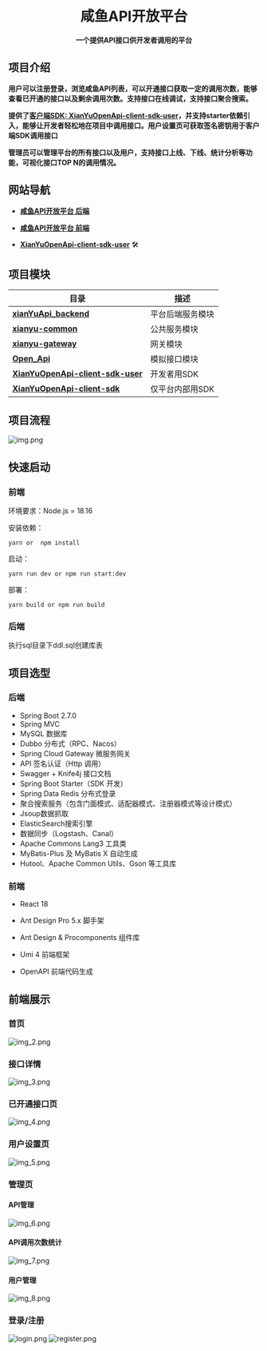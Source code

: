 <h1 align="center">咸鱼API开放平台</h1>
<p align="center"><strong>一个提供API接口供开发者调用的平台 </strong></p>

## 项目介绍



**用户可以注册登录，浏览咸鱼API列表，可以开通接口获取一定的调用次数，能够查看已开通的接口以及剩余调用次数。支持接口在线调试，支持接口聚合搜索。**

**提供了[客户端SDK: XianYuOpenApi-client-sdk-user](https://github.com/xianyu2023/XianYuOpenApi-client-sdk-user)，并支持starter依赖引入，能够让开发者轻松地在项目中调用接口。用户设置页可获取签名密钥用于客户端SDK调用接口**

**管理员可以管理平台的所有接口以及用户，支持接口上线、下线、统计分析等功能，可视化接口TOP N的调用情况。**



## 网站导航

- [**咸鱼API开放平台 后端**](https://github.com/xianyu2023/xianYuApi_backend)
- [**咸鱼API开放平台 前端**️](https://github.com/xianyu2023/xianYuApi_front)

-  **[XianYuOpenApi-client-sdk-user](https://github.com/xianyu2023/XianYuOpenApi-client-sdk-user)** 🛠


## 项目模块


| 目录                                                                                                                                                  | 描述        |
|-----------------------------------------------------------------------------------------------------------------------------------------------------|-----------|
| **[xianYuApi_backend](https://github.com/xianyu2023/xianYuApi_backend)**                                                                                                                           | 平台后端服务模块  |
| **[xianyu-common](https://github.com/xianyu2023/xianYuApi_backend/tree/master/xianyu-common)**                                                                                                                               | 公共服务模块    |
| **[xianyu-gateway](https://github.com/xianyu2023/xianYuApi_backend/tree/master/xianyu-gateway)**                                                                                                                              | 网关模块      |
| **[Open_Api](https://github.com/xianyu2023/xianYuApi_backend/tree/master/Open_Api)**                                                                                                                                    | 模拟接口模块    |
| **[XianYuOpenApi-client-sdk-user](https://github.com/xianyu2023/XianYuOpenApi-client-sdk-user)**                                                                          | 开发者用SDK   |
| **[XianYuOpenApi-client-sdk](https://github.com/xianyu2023/XianYuOpenApi-client-sdk-admin)**                                                                                                            | 仅平台内部用SDK |

## 项目流程

![img.png](doc/img_00.png)
## 快速启动

### 前端

环境要求：Node.js = 18.16

安装依赖：

```
yarn or  npm install
```

启动：

```
yarn run dev or npm run start:dev
```

部署：

```
yarn build or npm run build
```

### 后端

执行sql目录下ddl.sql创建库表

## 项目选型

### **后端**

- Spring Boot 2.7.0
- Spring MVC
- MySQL 数据库
- Dubbo 分布式（RPC、Nacos）
- Spring Cloud Gateway 微服务网关
- API 签名认证（Http 调用）
- Swagger + Knife4j 接口文档
- Spring Boot Starter（SDK 开发）
- Spring Data Redis 分布式登录
- 聚合搜索服务（包含门面模式、适配器模式、注册器模式等设计模式）
- Jsoup数据抓取
- ElasticSearch搜索引擎
- 数据同步（Logstash、Canal）
- Apache Commons Lang3 工具类
- MyBatis-Plus 及 MyBatis X 自动生成
- Hutool、Apache Common Utils、Gson 等工具库

### 前端

- React 18

- Ant Design Pro 5.x 脚手架

- Ant Design & Procomponents 组件库

- Umi 4 前端框架

- OpenAPI 前端代码生成




## 前端展示

### 首页
![img_2.png](doc/img_2.png)


### 接口详情
![img_3.png](doc/img_3.png)

### 已开通接口页
![img_4.png](doc/img_4.png)

### 用户设置页
![img_5.png](doc/img_5.png)

### 管理页

#### API管理
![img_6.png](doc/img_6.png)

#### API调用次数统计
![img_7.png](doc/img_7.png)

#### 用户管理
![img_8.png](doc/img_8.png)

### 登录/注册
![login.png](doc/img.png)
![register.png](doc/img_1.png)

